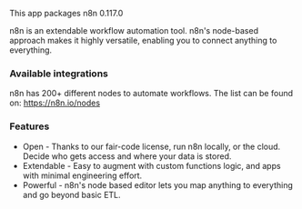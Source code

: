 This app packages n8n <upstream>0.117.0</upstream>

n8n is an extendable workflow automation tool. n8n's node-based approach makes it highly versatile, enabling you to connect anything to everything.

### Available integrations

n8n has 200+ different nodes to automate workflows. The list can be found on: https://n8n.io/nodes

### Features

* Open - Thanks to our fair-code license, run n8n locally, or the cloud. Decide who gets access and where your data is stored.
* Extendable - Easy to augment with custom functions logic, and apps with minimal engineering effort.
* Powerful - n8n's node based editor lets you map anything to everything and go beyond basic ETL. 

